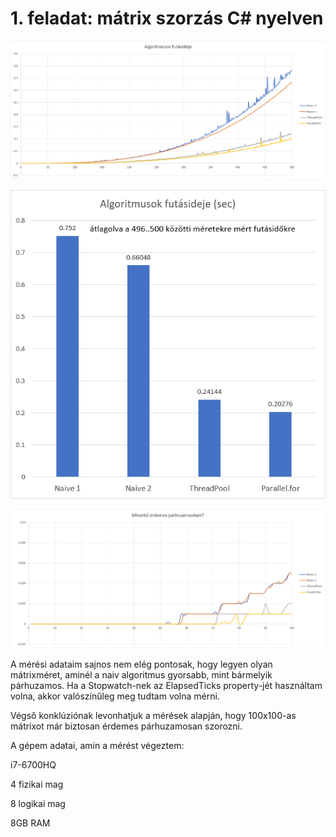 # 1. feladat: mátrix szorzás C# nyelven

![](ParallelProgTemalab/results/diagram1.png)


![](ParallelProgTemalab/results/diagram2.png)



![](ParallelProgTemalab/results/diagram3.png)

A mérési adataim sajnos nem elég pontosak, hogy legyen olyan mátrixméret, aminél a naiv algoritmus gyorsabb, mint bármelyik párhuzamos.
Ha a Stopwatch-nek az ElapsedTicks property-jét használtam volna, akkor valószínűleg meg tudtam volna mérni.

Végső konklúziónak levonhatjuk a mérések alapján, hogy 100x100-as mátrixot már biztosan érdemes párhuzamosan szorozni.



A gépem adatai, amin a mérést végeztem:

i7-6700HQ

 4 fizikai mag
 
 8 logikai mag
 
8GB RAM
